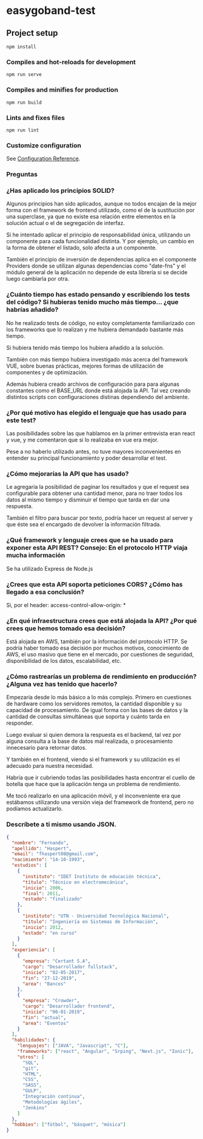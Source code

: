 # easygoband-test

## Project setup

```
npm install
```

### Compiles and hot-reloads for development

```
npm run serve
```

### Compiles and minifies for production

```
npm run build
```

### Lints and fixes files

```
npm run lint
```

### Customize configuration

See [Configuration Reference](https://cli.vuejs.org/config/).

### Preguntas

### ¿Has aplicado los principios SOLID?

Algunos principios han sido aplicados, aunque no todos encajan de la mejor forma con el framework de frontend utilizado, como el de la sustitución por una superclase, ya que no existe esa relación entre elementos en la solución actual o el de segregación de interfaz.

Si he intentado aplicar el principio de responsabilidad única, utilizando un componente para cada funcionalidad distinta. Y por ejemplo, un cambio en la forma de obtener el listado, solo afecta a un componente.

También el principio de inversión de dependencias aplica en el componente Providers donde se utilizan algunas dependencias como "date-fns" y el módulo general de la aplicación no depende de esta librería si se decide luego cambiarla por otra.

### ¿Cuánto tiempo has estado pensando y escribiendo los tests del código? Si hubieras tenido mucho más tiempo... ¿que habrías añadido?

No he realizado tests de código, no estoy completamente familiarizado con los frameworks que lo realizan y me hubiera demandado bastante más tiempo.

Si hubiera tenido más tiempo los hubiera añadido a la solución.

También con más tiempo hubiera investigado más acerca del framework VUE, sobre buenas prácticas, mejores formas de utilización de componentes y de optimización.

Además hubiera creado archivos de configuración para para algunas constantes como el BASE_URL donde está alojada la API. Tal vez creando distintos scripts con configuraciones distinas dependiendo del ambiente.

### ¿Por qué motivo has elegido el lenguaje que has usado para este test?

Las posibilidades sobre las que hablamos en la primer entrevista eran react y vue, y me comentaron que si lo realizaba en vue era mejor.

Pese a no haberlo utilizado antes, no tuve mayores inconvenientes en entender su principal funcionamiento y poder desarrollar el test.

### ¿Cómo mejorarías la API que has usado?

Le agregaría la posibilidad de paginar los resultados y que el request sea configurable para obtener una cantidad menor, para no traer todos los datos al mismo tiempo y disminuir el tiempo que tarda en dar una respuesta.

También el filtro para buscar por texto, podría hacer un request al server y que éste sea el encargado de devolver la información filtrada.

### ¿Qué framework y lenguaje crees que se ha usado para exponer esta API REST? Consejo: En el protocolo HTTP viaja mucha información

Se ha utilizado Express de Node.js

### ¿Crees que esta API soporta peticiones CORS? ¿Cómo has llegado a esa conclusión?

Si, por el header: access-control-allow-origin: \*

### ¿En qué infraestructura crees que está alojada la API? ¿Por qué crees que hemos tomado esa decisión?

Está alojada en AWS, también por la información del protocolo HTTP. Se podría haber tomado esa decisión por muchos motivos, conocimiento de AWS, el uso masivo que tiene en el mercado, por cuestiones de seguridad, disponibilidad de los datos, escalabilidad, etc.

### ¿Cómo rastrearías un problema de rendimiento en producción? ¿Alguna vez has tenido que hacerlo?

Empezaría desde lo más básico a lo más complejo. Primero en cuestiones de hardware como los servidores remotos, la cantidad disponible y su capacidad de procesamiento. De igual forma con las bases de datos y la cantidad de consultas simultáneas que soporta y cuánto tarda en responder.

Luego evaluar si quien demora la respuesta es el backend, tal vez por alguna consulta a la base de datos mal realizada, o procesamiento innecesario para retornar datos.

Y también en el frontend, viendo si el framework y su utilización es el adecuado para nuestra necesidad.

Habría que ir cubriendo todas las posibilidades hasta encontrar el cuello de botella que hace que la aplicación tenga un problema de rendimiento.

Me tocó realizarlo en una aplicación móvil, y el inconveniente era que estábamos utilizando una versión vieja del framework de frontend, pero no podíamos actualizarlo.

### Descríbete a ti mismo usando JSON.

```json
{
  "nombre": "Fernando",
  "apellido": "Haspert",
  "email": "fhaspert08@gmail.com",
  "nacimiento": "14-10-1993",
  "estudios": [
    {
      "instituto": "IDET Instituto de educación técnica",
      "título": "Técnico en electromecánica",
      "inicio": 2006,
      "final": 2011,
      "estado": "finalizado"
    },
    {
      "instituto": "UTN - Universidad Tecnológica Nacional",
      "título": "Ingeniería en Sistemas de Información",
      "inicio": 2012,
      "estado": "en curso"
    }
  ],
  "experiencia": [
    {
      "empresa": "Certant S.A",
      "cargo": "Desarrollador fullstack",
      "inicio": "02-05-2017",
      "fin": "27-12-2019",
      "area": "Bancos"
    },
    {
      "empresa": "Crowder",
      "cargo": "Desarrollador frontend",
      "inicio": "06-01-2019",
      "fin": "actual",
      "area": "Eventos"
    }
  ],
  "habilidades": {
    "lenguajes": ["JAVA", "Javascript", "C"],
    "frameworks": ["react", "Angular", "Srping", "Next.js", "Ionic"],
    "otros": [
      "SQL",
      "git",
      "HTML",
      "CSS",
      "SASS",
      "GULP",
      "Integración continua",
      "Metodologías ágiles",
      "Jenkins"
    ]
  },
  "hobbies": ["fútbol", "básquet", "música"]
}
```
